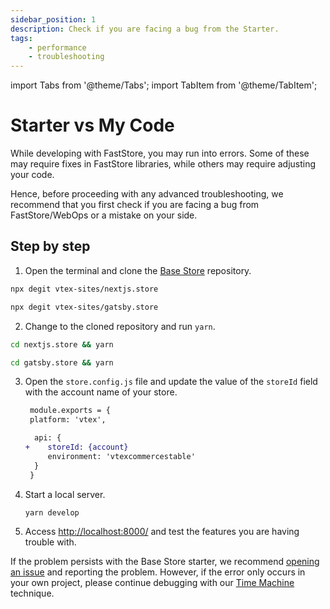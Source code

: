 ```yaml
---
sidebar_position: 1
description: Check if you are facing a bug from the Starter.
tags: 
    - performance
    - troubleshooting
---
```


import Tabs from '@theme/Tabs';
import TabItem from '@theme/TabItem';

# Starter vs My Code

While developing with FastStore, you may run into errors. Some of these may require fixes in FastStore libraries, while others may require adjusting your code. 

Hence, before proceeding with any advanced troubleshooting, we recommend that you first check if you are facing a bug from FastStore/WebOps or a mistake on your side.

## Step by step

1. Open the terminal and clone the [Base Store](/starters/base) repository.

<Tabs groupId="chosen-framework">
  <TabItem value="nextjs" label="Next.js" default>

```sh
npx degit vtex-sites/nextjs.store
```

  </TabItem>
  <TabItem value="gatsby" label="Gatsby">

```sh
npx degit vtex-sites/gatsby.store
```

  </TabItem>
</Tabs>


2. Change to the cloned repository and run `yarn`.

<Tabs groupId="chosen-framework">
  <TabItem value="nextjs" label="Next.js" default>

```sh
cd nextjs.store && yarn
```

  </TabItem>
  <TabItem value="gatsby" label="Gatsby">

```sh
cd gatsby.store && yarn
```

  </TabItem>
</Tabs>

3. Open the `store.config.js` file and update the value of the `storeId` field with the account name of your store.
    ```diff
     module.exports = {
     platform: 'vtex',

      api: {
    +    storeId: {account}
         environment: 'vtexcommercestable'
      }
     }
    ```
4. Start a local server.
    ```
    yarn develop
    ```
5. Access [http://localhost:8000/](http://localhost:8000/) and test the features you are having trouble with.

If the problem persists with the Base Store starter, we recommend [opening an issue](https://github.com/vtex/faststore/issues/new/choose) and reporting the problem. However, if the error only occurs in your own project, please continue debugging with our [Time Machine](./binary-search) technique.
